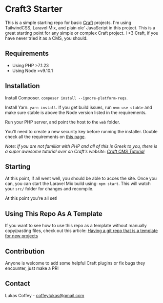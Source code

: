 # Craft3 Starter
This is a simple starting repo for basic [Craft](https://craftcms.com) projects. I'm using TailwindCSS, Laravel Mix, and plain ole' JavaScript in this project. This is a great starting point for any simple or complex Craft project. I <3 Craft, if you have never tried it as a CMS, you should.

## Requirements
- Using PHP >7.1.23
- Using Node >v9.10.1

## Installation
Install Composer. `composer install --ignore-platform-reqs`.

Install Yarn. `yarn install`. If you get build issues, run `nvm use stable` and make sure stable is above the Node version listed in the requirements.

Run your PHP server, and point the host to the `web` folder. 

You'll need to create a new security key before running the installer. Double check all the requirements on [this page](https://docs.craftcms.com/v3/installation.html).

*Note: If you are not familiar with PHP and all of this is Greek to you, there is a super awesome tutorial over on Craft's website: [Craft CMS Tutorial](https://docs.craftcms.com/tutorial/)*

## Starting
At this point, if all went well, you should be able to acces the site. Once you can, you can start the Laravel Mix build using: `npm start`. This will watch your `src/` folder for changes and recompile.

At this point you're all set!

## Using This Repo As A Template
If you want to see how to use this repo as a template without manually copy/pasting files, check out this article: [Having a git repo that is a template for new projects](https://medium.com/@smrgrace/having-a-git-repo-that-is-a-template-for-new-projects-148079b7f178)

## Contribution
Anyone is welcome to add some helpful Craft plugins or fix bugs they encounter, just make a PR!

## Contact
Lukas Coffey - coffeylukas@gmail.com